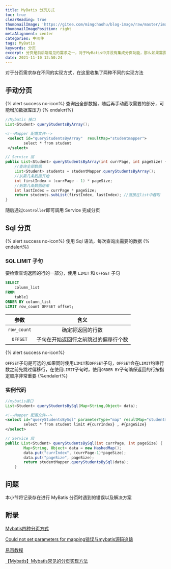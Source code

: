 ```yaml
---
title: MyBatis 分页方式
toc: true
clearReading: true
thumbnailImage: 'https://gitee.com/mingchaohu/blog-image/raw/master/image/mybatis.jpg'
thumbnailImagePosition: right
metaAlignment: center
categories: 中间件
tags: MyBatis
keywords: 分页
excerpt: 分页是前后端常见的需求之一，对于MyBatis中并没有集成分页功能，那么如果需要分页，我应该如何优雅的实现？
date: 2021-11-10 12:50:24
---
```

<!-- toc -->

对于分页需求存在不同的实现方式，在这里收集了两种不同的实现方法
## 手动分页

{% alert success no-icon%}
查询出全部数据，随后再手动截取需要的部分，可能增加数据库压力
{% endalert%}
```java
//Mybatis 接口
List<Student> queryStudentsByArray();  
```

```xml
<!--Mapper 配置文件-->
 <select id="queryStudentsByArray"  resultMap="studentmapper">
        select * from student
 </select>
```

```java
// Service 层
public List<Student> queryStudentsByArray(int currPage, int pageSize) {
    //查询全部数据
    List<Student> students = studentMapper.queryStudentsByArray();
    //从第几条数据开始
    int firstIndex = (currPage - 1) * pageSize;
    //到第几条数据结束
    int lastIndex = currPage * pageSize;
    return students.subList(firstIndex, lastIndex); //直接在list中截取
}
```

随后通过`Controller`即可调用 Service 完成分页

## Sql 分页
{% alert success no-icon%}
使用 Sql 语法，每次查询出需要的数据
{% endalert%}

### SQL LIMIT 子句
要检索查询返回的行的一部分，使用 `LIMIT` 和 `OFFSET` 子句
```sql
SELECT 
    column_list
FROM
    table1
ORDER BY column_list
LIMIT row_count OFFSET offset;
```

|    参数     |                 含义                 |
| :---------: | :----------------------------------: |
| `row_count` |           确定将返回的行数           |
|  `OFFSET`   | 子句在开始返回行之前跳过的偏移行个数 |

{% alert success no-icon%}

`OFFSET`子句是可选的,如果同时使用`LIMIT`和`OFFSET`子句，`OFFSET`会在`LIMIT`约束行数之前先跳过偏移行，在使用`LIMIT`子句时，使用`ORDER BY`子句确保返回的行按指定顺序非常重要
{%endalert%}

### 实例代码


```java
//mybatis接口
List<Student> queryStudentsBySql(Map<String,Object> data);
```

```xml
<!--Mapper 配置文件-->
<select id="queryStudentsBySql" parameterType="map" resultMap="studentmapper">
        select * from student limit #{currIndex} , #{pageSize}
</select>
```

```java
// Service 层
public List<Student> queryStudentsBySql(int currPage, int pageSize) {
        Map<String, Object> data = new HashedMap();
        data.put("currIndex", (currPage-1)*pageSize);
        data.put("pageSize", pageSize);
        return studentMapper.queryStudentsBySql(data);
    }
```
## 问题
本小节将记录存在进行 MyBatis 分页时遇到的错误以及解决方案

## 附录

[Mybatis四种分页方式](https://www.w3cschool.cn/mybatis/mybatis-ypsj3bpi.html)

[Could not set parameters for mapping错误与mybatis源码追踪](https://blog.csdn.net/luo4105/article/details/86599896)

[易百教程](https://www.yiibai.com/sql/sql-limit.html)

[【Mybatis】Mybatis常见的分页实现方法](https://blog.csdn.net/huweiliyi/article/details/107910959)